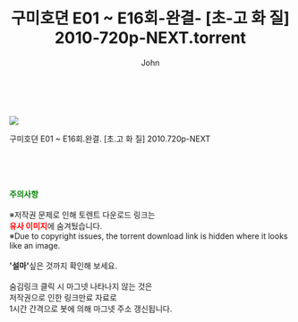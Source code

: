 ﻿---
layout: post
title:  "    구미호뎐 E01 ~ E16회-완결- [초-고 화 질] 2010-720p-NEXT.torrent"
author: John
categories: [ 드라마 ]
tags: [  ]
image: https://torrentrj55.com/uploadfile/full/3cfe987da011cea315972fe27937ef41e46943bb.jpg 
description: "    구미호뎐 E01 ~ E16회-완결- [초-고 화 질] 2010-720p-NEXT torrent 정보 공유"
toc: true
toc_sticky: true
---

<br>
<p><img src="https://torrentrj55.com/uploadfile/full/3cfe987da011cea315972fe27937ef41e46943bb.jpg"/></p>
 구미호뎐 E01 ~ E16회.완결. [초.고 화 질] 2010.720p-NEXT  
    
<br><br><br>
<p data-ke-size="size16"><b><span style="color: green;">주의사항</span></b><br /><br />※저작권 문제로 인해 토렌트 다운로드 링크는<br /><b><span style="color: red;">유사 이미지</span></b>에 숨겨뒀습니다.<br />※Due to copyright issues, the torrent download link is hidden where it looks like an image.<br /><br /><b>'설마'</b>싶은 것까지 확인해 보세요.<br /><br />숨김링크 클릭 시 마그넷 나타나지 않는 것은<br />저작권으로 인한 링크만료 자료로<br />1시간 간격으로 봇에 의해 마그넷 주소 갱신됩니다.</p>
